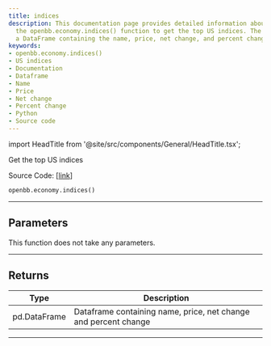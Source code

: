 ```yaml
---
title: indices
description: This documentation page provides detailed information about how to use
  the openbb.economy.indices() function to get the top US indices. The function returns
  a DataFrame containing the name, price, net change, and percent change.
keywords:
- openbb.economy.indices()
- US indices
- Documentation
- Dataframe
- Name
- Price
- Net change
- Percent change
- Python
- Source code
---
```


import HeadTitle from '@site/src/components/General/HeadTitle.tsx';

<HeadTitle title="indices - Economy - Reference | OpenBB SDK Docs" />

Get the top US indices

Source Code: [[link](https://github.com/OpenBB-finance/OpenBBTerminal/tree/main/openbb_terminal/economy/wsj_model.py#L16)]

```python
openbb.economy.indices()
```

---

## Parameters

This function does not take any parameters.

---

## Returns

| Type | Description |
| ---- | ----------- |
| pd.DataFrame | Dataframe containing name, price, net change and percent change |
---
